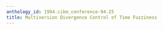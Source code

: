 ```yaml
---
anthology_id: 1994.cikm_conference-94.25
title: Multiversion Divergence Control of Time Fuzziness
---
```

